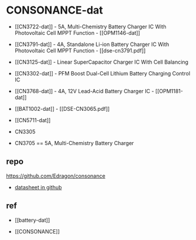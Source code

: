 
# CONSONANCE-dat





- [[CN3722-dat]] - 5A, Multi-Chemistry Battery Charger IC With Photovoltaic Cell MPPT Function - [[OPM1146-dat]]

- [[CN3791-dat]] - 4A, Standalone Li-ion Battery Charger IC With Photovoltaic Cell MPPT Function - [[dse-cn3791.pdf]]

- [[CN3125-dat]] - Linear SuperCapacitor Charger IC With Cell Balancing

- [[CN3302-dat]] - PFM Boost Dual-Cell Lithium Battery Charging Control IC

- [[CN3768-dat]] - 4A, 12V Lead-Acid Battery Charger IC - [[OPM1181-dat]]

- [[BAT1002-dat]] - [[DSE-CN3065.pdf]]


- [[CN5711-dat]]

- CN3305 
- CN3705 == 5A, Multi-Chemistry Battery Charger




## repo 

https://github.com/Edragon/consonance

- [datasheet in github](https://github.com/Edragon/Datasheet/tree/master/consonance)  





## ref 

- [[battery-dat]]

- [[CONSONANCE]]
